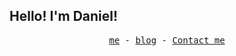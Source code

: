 ## Hello! I'm Daniel!

<p align="center">
  <samp>
    <a href="https://www.dastasoft.com">me</a> -
    <a href="https://blog.dastasoft.com">blog</a> -
    <a href="https://github.com/dastasoft/dastasoft/issues/new?template=ama-template.md&title=hello!%20dastasoft!">Contact me</a>
  </samp>
</p>
